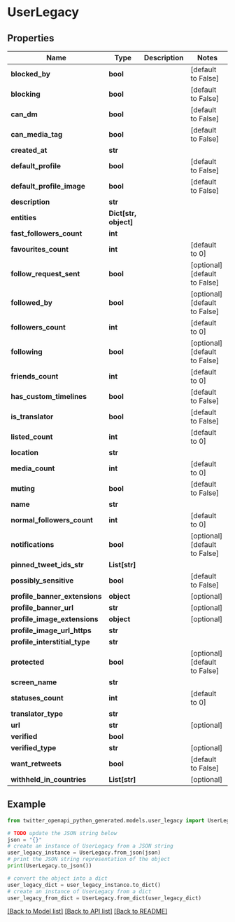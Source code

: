 # UserLegacy


## Properties

Name | Type | Description | Notes
------------ | ------------- | ------------- | -------------
**blocked_by** | **bool** |  | [default to False]
**blocking** | **bool** |  | [default to False]
**can_dm** | **bool** |  | [default to False]
**can_media_tag** | **bool** |  | [default to False]
**created_at** | **str** |  | 
**default_profile** | **bool** |  | [default to False]
**default_profile_image** | **bool** |  | [default to False]
**description** | **str** |  | 
**entities** | **Dict[str, object]** |  | 
**fast_followers_count** | **int** |  | 
**favourites_count** | **int** |  | [default to 0]
**follow_request_sent** | **bool** |  | [optional] [default to False]
**followed_by** | **bool** |  | [optional] [default to False]
**followers_count** | **int** |  | [default to 0]
**following** | **bool** |  | [optional] [default to False]
**friends_count** | **int** |  | [default to 0]
**has_custom_timelines** | **bool** |  | [default to False]
**is_translator** | **bool** |  | [default to False]
**listed_count** | **int** |  | [default to 0]
**location** | **str** |  | 
**media_count** | **int** |  | [default to 0]
**muting** | **bool** |  | [default to False]
**name** | **str** |  | 
**normal_followers_count** | **int** |  | [default to 0]
**notifications** | **bool** |  | [optional] [default to False]
**pinned_tweet_ids_str** | **List[str]** |  | 
**possibly_sensitive** | **bool** |  | [default to False]
**profile_banner_extensions** | **object** |  | [optional] 
**profile_banner_url** | **str** |  | [optional] 
**profile_image_extensions** | **object** |  | [optional] 
**profile_image_url_https** | **str** |  | 
**profile_interstitial_type** | **str** |  | 
**protected** | **bool** |  | [optional] [default to False]
**screen_name** | **str** |  | 
**statuses_count** | **int** |  | [default to 0]
**translator_type** | **str** |  | 
**url** | **str** |  | [optional] 
**verified** | **bool** |  | 
**verified_type** | **str** |  | [optional] 
**want_retweets** | **bool** |  | [default to False]
**withheld_in_countries** | **List[str]** |  | [optional] 

## Example

```python
from twitter_openapi_python_generated.models.user_legacy import UserLegacy

# TODO update the JSON string below
json = "{}"
# create an instance of UserLegacy from a JSON string
user_legacy_instance = UserLegacy.from_json(json)
# print the JSON string representation of the object
print(UserLegacy.to_json())

# convert the object into a dict
user_legacy_dict = user_legacy_instance.to_dict()
# create an instance of UserLegacy from a dict
user_legacy_from_dict = UserLegacy.from_dict(user_legacy_dict)
```
[[Back to Model list]](../README.md#documentation-for-models) [[Back to API list]](../README.md#documentation-for-api-endpoints) [[Back to README]](../README.md)


